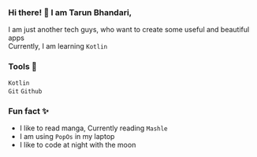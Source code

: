 <!---
  tarun-bhandari/tarun-bhandari is a ✨ special ✨ repository because its `README.md` (this file) appears on your GitHub profile.
  You can click the Preview link to take a look at your changes.
--->

<!--- Small Summary --->
### Hi there! 👋 I am Tarun Bhandari,
I am just another tech guys, who want to create some useful and beautiful apps  
Currently, I am learning `Kotlin`

### Tools 🧰
`Kotlin`  
`Git` `Github`

### Fun fact ✨  
- I like to read manga, Currently reading `Mashle`
- I am using `PopOs` in my laptop
- I like to code at night with the moon  

